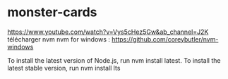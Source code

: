 # monster-cards

https://www.youtube.com/watch?v=Vys5cHez5Gw&ab_channel=J2K
télécharger nvm
nvm for windows : https://github.com/coreybutler/nvm-windows

To install the latest version of Node.js, run nvm install latest.
To install the latest stable version, run nvm install lts
